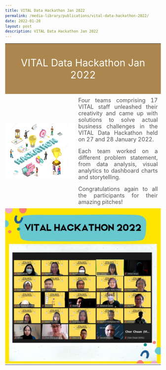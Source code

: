 ```yaml
---
title: VITAL Data Hackathon Jan 2022
permalink: /media-library/publications/vital-data-hackathon-2022/
date: 2022-01-28
layout: post
description: VITAL Data Hackathon Jan 2022
---
```


<table style="border: 0px;padding:0px;" width="100%" height="100%">	
	<tr style="border: 0px;padding:0px;background-color:#ab874f">
		<td colspan = "2" style="border: 0px;padding:10px;vertical-align: middle;text-align: center">			
			<p style="font-size:32px;color:#ffffff">   
				VITAL Data Hackathon Jan 2022
			</p>
		</td>
	</tr>
	<tr style="border: 0px; padding:0px;" >		
		<td style="border: 0px; padding:0px;vertical-align: middle;" >
			<img src="/images/media/hackathon_image1.png"  /> 
		</td>
		<td width="55%" style="border: 0px; padding:10px;" >
			<div style="font-size:18px;text-align:justify;color:#585858">   
				Four teams comprising 17 VITAL staff unleashed their creativity and came up with solutions to solve actual business challenges in the VITAL Data Hackathon held on 27 and 28 January 2022. 
			</div>
			<br>
			<div style="font-size:18px;text-align:justify;color:#585858">  
				Each team worked on a different problem statement, from data analysis, visual analytics to dashboard charts and storytelling. 
			</div>
			<br>
			<div style="font-size:18px;text-align:justify;color:#585858">
				Congratulations again to all the participants for their amazing pitches!
				</div>
		</td>	
	</tr>
	<tr style="border: 0px;padding:0px;">
		<td colspan = "2" style="border: 0px;padding:0px;vertical-align: middle;text-align: center;">						
			<img src="/images/media/hackathon_image2.png"  /> 
		</td>
	</tr>
	</table>